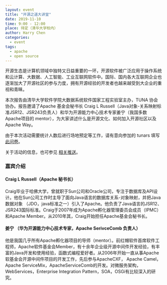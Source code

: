 ```yaml
---
layout: event
title: "开源之道大讲堂"
date: 2019-11-10
time: 9:00 - 12:00
place: 待定（清华大学校内）
author: Harry Chen
categories:
  - event
tags:
  - apache
  - open source
---
```


开源生态是计算机领域中独特又日益重要的一环，开源软件被广泛应用于操作系统和云计算、大数据、人工智能、工业互联网软件中。国际、国内各大互联网企业也逐渐加大了开源社区的参与力度，拥有开源经验的开发者也越来越受到大企业的重视和青睐。

本次报告由清华大学软件学院大数据系统软件国家工程实验室主办，TUNA 协会协办。报告邀请了Apache 基金会秘书长 Craig L Russell（Java对象-关系映射标准JSR12、JSR243负责人）和华为开源能力中心技术专家姜宁（我国多数Apache项目的 mentor），为大家讲述什么是开源文化、如何加入开源社区以及 Apache Way。

由于本次活动需要统计人数后进行场地预定等工作，请有意向参加的 tunars 填写 [此问卷](http://a46ko29kjdw07xjm.mikecrm.com/bSLA1ei)。

关于活动的信息，也可参见 [相关推送](https://mp.weixin.qq.com/s/gWoCuhXRdGQC-sY5PPQ6_A)。

### 嘉宾介绍

#### Craig L Russell（Apache 秘书长）

Craig毕业于哈佛大学，曾就职于Sun公司和Oracle公司，专注于数据库及API设计。他在Sun公司工作时主导了面向Java语言的数据库关系-对象映射，并把Java 数据对象 （JDO，java标准之一）引入了Apache。他负责了Java语言的JSR12、JSR243国际标准。Craig于2007年成为Apache孵化器管理委员会成员（IPMC）和Apache Member。从2010年其，Craig开始担任Apache基金会秘书长。

#### 姜宁 （华为开源能力中心技术专家，Apache SerivceComb 负责人）

他是我国几乎所有Apache孵化器项目的导师（mentor）。前红帽软件首席软件工程师，Apache软件基金会Member，有十余年企业级开源中间件开发经验，有丰富的Java开发和使用经验，函数式编程爱好者。从2006年开始一直从事Apache软基金会开源中间件项目的开发工作，先后参与ApacheCXF， Apache Camel，Apache ServiceMix，ApacheServiceComb的开发。对微服务架构，WebServices，Enterprise Integration Pattern，SOA，OSGi有比较深入的研究。
